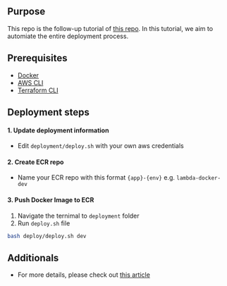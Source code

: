 ## Purpose

This repo is the follow-up tutorial of [this repo](https://github.com/tquean15012003/lambda-function-with-docker). In this tutorial, we aim to automiate the entire deployment process.

## Prerequisites

- [Docker](https://docs.docker.com/engine/install/)
- [AWS CLI](https://docs.aws.amazon.com/cli/latest/userguide/getting-started-install.html)
- [Terraform CLI](https://developer.hashicorp.com/terraform/install)

## Deployment steps

#### 1. Update deployment information

- Edit `deployment/deploy.sh` with your own aws credentials

#### 2. Create ECR repo

- Name your ECR repo with this format `{app}-{env}` e.g. `lambda-docker-dev`

#### 3. Push Docker Image to ECR

1. Navigate the ternimal to `deployment` folder
2. Run `deploy.sh` file

```bash
bash deploy/deploy.sh dev
```

## Additionals

- For more details, please check out [this article](https://medium.com/@tqueansg15012003/python-lambda-functions-with-container-images-deployment-a-77b8c53d224b)
